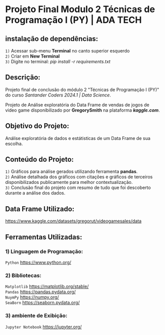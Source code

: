 # Projeto Final Modulo 2 Técnicas de Programação I (PY) | ADA TECH

## instalação de dependências:
`1)` Acessar sub-menu **Terminal** no canto superior esquerdo <br>
`2)` Criar em **New Terminal** <br>
`3)` Digite no terminal: *pip install -r requirements.txt* 

## Descrição:
Projeto final de conclusão do módulo 2 "Técnicas de Programação I (PY)" <br>
do curso *Santander Coders 2024.1 | Data Science*.

Projeto de Análise exploratória do Data Frame de vendas de jogos de <br>
video game disponibilizado por **GregorySmith** na plataforma ***kaggle.com***.

## Objetivo do Projeto:
Análise exploratória de dados e estátisticas de um Data Frame de sua escolha. 

## Conteúdo do Projeto:
`1)` Gráficos para análise gerados utilizando ferramenta **pandas**. <br>
`2)` Análise detalhada dos gráficos com citações e gráficos de terceiros <br>
     disponibilizados publicamente para melhor contextualização. <br>
`3)` Conclusão final do projeto com resumo de tudo que foi descoberto <br> durante a análise dos dados.

## Data Frame Utilizado:
https://www.kaggle.com/datasets/gregorut/videogamesales/data

## Ferramentas Utilizadas:

### 1) Linguagem de Programação:
`Python` https://www.python.org/

### 2) Bibliotecas:
`Matplotlib` https://matplotlib.org/stable/ <br>
`Pandas` https://pandas.pydata.org/ <br>
`NuymPy` https://numpy.org/ <br>
`SeaBorn` https://seaborn.pydata.org/ <br>

### 3) ambiente de Exibição:
`Jupyter Notebook` https://jupyter.org/